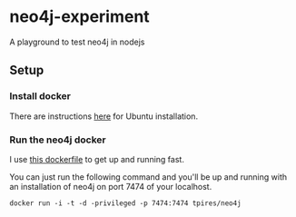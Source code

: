 neo4j-experiment
================

A playground to test neo4j in nodejs

## Setup

### Install docker

There are instructions [here](http://docs.docker.com/installation/ubuntulinux/) for Ubuntu installation.

### Run the neo4j docker

I use [this dockerfile](https://registry.hub.docker.com/u/tpires/neo4j/) to get up and running fast.

You can just run the following command and you'll be up and running with an installation of neo4j on port 7474 of your localhost.

```
docker run -i -t -d -privileged -p 7474:7474 tpires/neo4j
```
